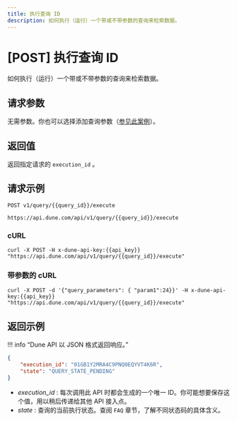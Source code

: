 ```yaml
---
title: 执行查询 ID
description: 如何执行（运行）一个带或不带参数的查询来检索数据。
---
```

# [POST] 执行查询 ID

如何执行（运行）一个带或不带参数的查询来检索数据。

## 请求参数

无需参数。你也可以选择添加查询参数（[参见此案例](#curl-with-parameters)）。

## 返回值

返回指定请求的 `execution_id` 。

## 请求示例

```
POST v1/query/{{query_id}}/execute

https://api.dune.com/api/v1/query/{{query_id}}/execute
```

### cURL

```
curl -X POST -H x-dune-api-key:{{api_key}} "https://api.dune.com/api/v1/query/{{query_id}}/execute"
```

### 带参数的 cURL

```
curl -X POST -d '{"query_parameters": { "param1":24}}' -H x-dune-api-key:{{api_key}}  "https://api.dune.com/api/v1/query/{{query_id}}/execute"
```

## 返回示例

!!! info “Dune API 以 JSON 格式返回响应。”

```json
{
    "execution_id": "01GB1Y2MRA4C9PNQ0EQYVT4K6R",
    "state": "QUERY_STATE_PENDING"
}
```

 - *execution_id* : 每次调用此 API 时都会生成的一个唯一 ID。你可能想要保存这个值，用以稍后传递给其他 API 接入点。
 - *state* : 查询的当前执行状态。查阅 `FAQ` 章节，了解不同状态码的具体含义。

